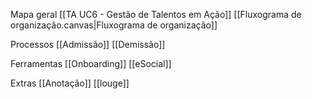 Mapa geral
	[[TA UC6 - Gestão de Talentos em Ação]]
	[[Fluxograma de organização.canvas|Fluxograma de organização]]

Processos
	[[Admissão]]
	[[Demissão]]

Ferramentas
	[[Onboarding]]
	[[eSocial]]

Extras
	[[Anotação]]
	[[louge]]